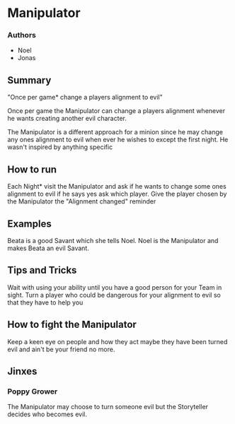 # Manipulator

### Authors
- Noel
- Jonas

## Summary

"Once per game* change a players alignment to evil"

Once per game the Manipulator can change a players alignment whenever he wants creating another evil character.

The Manipulator is a different approach for a minion since he may change any ones alignment to evil when ever he wishes to except the first night. He wasn't inspired by anything specific

## How to run

Each Night* visit the Manipulator and ask if he wants to change some ones alignment to evil if he says yes ask which player.
Give the player chosen by the Manipulator the "Alignment changed" reminder 

## Examples

Beata is a good Savant which she tells Noel. Noel is the Manipulator and makes Beata an evil Savant.

## Tips and Tricks

Wait with using your ability until you have a good person for your Team in sight.
Turn a player who could be dangerous for your alignment to evil so that they have to help you

## How to fight the Manipulator

Keep a keen eye on people and how they act maybe they have been turned evil and ain't be your friend no more.

## Jinxes
### Poppy Grower
The Manipulator may choose to turn someone evil but the Storyteller decides who becomes evil.